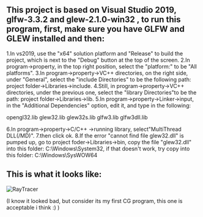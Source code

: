 ## This project is based on Visual Studio 2019, glfw-3.3.2 and glew-2.1.0-win32 , to run this program, first, make sure you have GLFW and GLEW installed and then:

1.In vs2019, use the "x64" solution platform and "Release" to build the project, which is next to the "Debug" button at the top of the screen.
2.In program->property, in the top right position, select the "platform:" to be "All platforms".
3.In program->property->VC++ directories, on the right side, under "General", select the "include Directories" to be the following path: project folder->Libraries->include.
4.Still, in program->property->VC++ directories, under the previous one, select the "library Directories"to be the path: project folder->Libraries->lib.
5.In program->property->Linker->input, in the "Additional Dependencies" option, edit it, and type in the following:

opengl32.lib
glew32.lib
glew32s.lib
glfw3.lib
glfw3dll.lib

6.In program->property->C/C++ ->running library, select"MultiThread DLL(/MD)".
7.then click ok.
8.If the error "cannot find file glew32.dll" is pumped up, go to project foder->Libraries->bin, copy the file "glew32.dll" into this folder: C:\Windows\System32, if that doesn't work, try copy into this folder: C:\Windows\SysWOW64
## This is what it looks like:
![RayTracer](https://github.com/AlexWeiZH/Computer-Graphics-21Fall/assets/98062338/7a682f2f-1915-4209-a167-340e4ada6e13)

(I know it looked bad, but consider its my first CG program, this one is acceptable i think :) )
